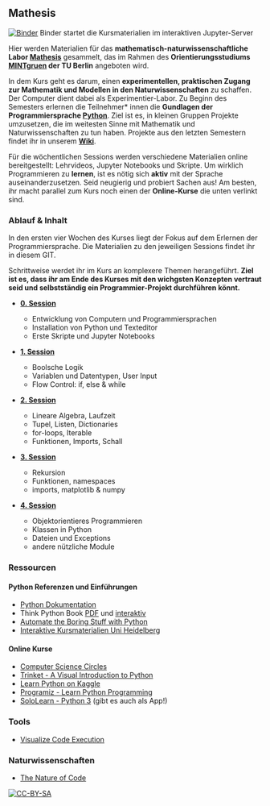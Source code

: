 ## Mathesis

[![Binder](https://mybinder.org/badge_logo.svg)](https://mybinder.org/v2/gh/andreaheilrath/mathesis/master)
Binder startet die Kursmaterialien im interaktiven Jupyter-Server

Hier werden Materialien für das **mathematisch-naturwissenschaftliche Labor [Mathesis](https://www.mintgruen.tu-berlin.de/studium-und-lehre/mintgruen-labore/mathesis/)** gesammelt, das im Rahmen des **Orientierungsstudiums [MINTgruen](https://www.mintgruen.tu-berlin.de) der TU Berlin** angeboten wird.

In dem Kurs geht es darum, einen **experimentellen, praktischen Zugang zur Mathematik und Modellen in den Naturwissenschaften** zu schaffen. Der Computer dient dabei als Experimentier-Labor. Zu Beginn des Semesters erlernen die Teilnehmer* innen die **Gundlagen der Programmiersprache [Python](https://de.wikipedia.org/wiki/Python_(Programmiersprache))**. Ziel ist es, in kleinen Gruppen Projekte umzusetzen, die im weitesten Sinne mit Mathematik und Naturwissenschaften zu tun haben. Projekte aus den letzten Semestern findet ihr in unserem [**Wiki**](https://www.mintgruen.tu-berlin.de/mathesisWiki/doku.php).

Für die wöchentlichen Sessions werden verschiedene Materialien online bereitgestellt: Lehrvideos, Jupyter Notebooks und Skripte. Um wirklich Programmieren zu **lernen**, ist es nötig sich **aktiv** mit der Sprache auseinanderzusetzen. Seid neugierig und probiert Sachen aus! Am besten, ihr macht parallel zum Kurs noch einen der **Online-Kurse** die unten verlinkt sind.

### Ablauf & Inhalt
In den ersten vier Wochen des Kurses liegt der Fokus auf dem Erlernen der Programmiersprache. Die Materialien zu den jeweiligen Sessions findet ihr in  diesem GIT. 

Schrittweise werdet ihr im Kurs an komplexere Themen herangeführt. **Ziel ist es, dass ihr am Ende des Kurses mit den wichgsten Konzepten vertraut seid und selbstständig ein Programmier-Projekt durchführen könnt.**

* **[0. Session](./0th_Session)**
    * Entwicklung von Computern und Programmiersprachen
    * Installation von Python und Texteditor
    * Erste Skripte und Jupyter Notebooks
    
* **[1. Session](./1st_Session)** 
    * Boolsche Logik
    * Variablen und Datentypen, User Input
    * Flow Control: if, else & while
    
* **[2. Session](./2nd_Session)**
    * Lineare Algebra, Laufzeit
    * Tupel, Listen, Dictionaries
    * for-loops, Iterable
    * Funktionen, Imports, Schall
    
* **[3. Session](./3rd_Session)**
    * Rekursion
    * Funktionen, namespaces
    * imports, matplotlib & numpy
    
* **[4. Session](./4th_Session)**
    * Objektorientieres Programmieren
    * Klassen in Python
    * Dateien und Exceptions
    * andere nützliche Module

### Ressourcen

#### Python Referenzen und Einführungen
* [Python Dokumentation](https://docs.python.org/3/)
* Think Python Book [PDF](https://www.greenteapress.com/thinkpython/thinkpython.pdf) und [interaktiv](https://runestone.academy/runestone/books/published/thinkcspy/index.html)
* [Automate the Boring Stuff with Python](https://automatetheboringstuff.com)
* [Interaktive Kursmaterialien Uni Heidelberg](https://www.physi.uni-heidelberg.de/Einrichtungen/AP/Python.php)


#### Online Kurse
* [Computer Science Circles](https://cscircles.cemc.uwaterloo.ca)
* [Trinket - A Visual Introduction to Python](https://hourofpython.trinket.io/a-visual-introduction-to-python#/welcome/an-hour-of-code)
* [Learn Python on Kaggle](https://www.kaggle.com/learn/python)
* [Programiz - Learn Python Programming](https://www.programiz.com/python-programming)
* [SoloLearn - Python 3](https://www.sololearn.com/Course/Python/) (gibt es auch als App!)

### Tools
* [Visualize Code Execution](http://www.pythontutor.com)

### Naturwissenschaften
* [The Nature of Code](https://natureofcode.com/book/introduction/)


[![CC-BY-SA](https://licensebuttons.net/l/by-sa/3.0/80x15.png)](https://creativecommons.org/licenses/by-sa/4.0/deed.de)

